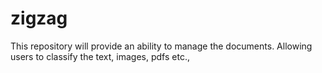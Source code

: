 # zigzag
This repository will provide an ability to manage the documents. Allowing users to classify the text, images, pdfs etc., 
